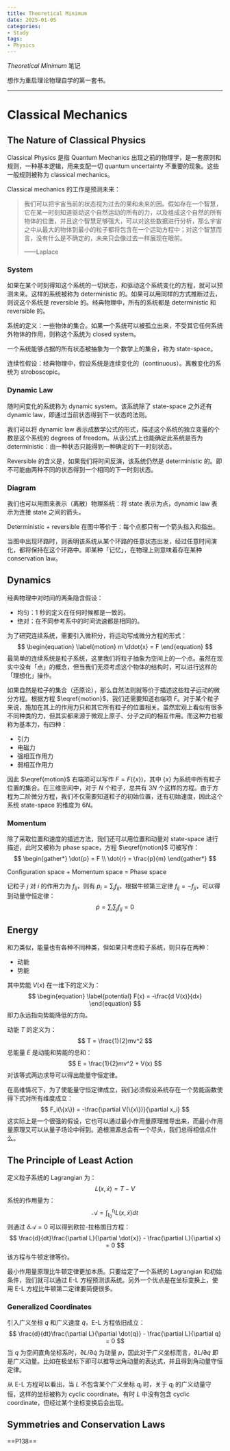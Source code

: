 ```yaml
---
title: Theoretical Minimum
date: 2025-01-05
categories:
- Study
tags:
- Physics
---
```


*Theoretical Minimum* 笔记

想作为重启理论物理自学的第一套书。

<!--more-->

---

# Classical Mechanics

## The Nature of Classical Physics

Classical Physics 是指 Quantum Mechanics 出现之前的物理学，是一套原则和规则，一种基本逻辑，用来支配一切 quantum uncertainty 不重要的现象。这些一般规则被称为 classical mechanics。

Classical mechanics 的工作是预测未来：

> 我们可以把宇宙当前的状态视为过去的果和未来的因。假如存在一个智慧，它在某一时刻知道驱动这个自然运动的所有的力，以及组成这个自然的所有物体的位置，并且这个智慧足够强大，可以对这些数据进行分析，那么宇宙之中从最大的物体到最小的粒子都将包含在一个运动方程中；对这个智慧而言，没有什么是不确定的，未来只会像过去一样展现在眼前。
>
> ——Laplace

### System

如果在某个时刻得知这个系统的一切状态，和驱动这个系统变化的方程，就可以预测未来。这样的系统被称为 deterministic 的。如果可以用同样的方式推断过去，则说这个系统是 reversible 的。经典物理中，所有的系统都是 deterministic 和 reversible 的。

系统的定义：一些物体的集合。如果一个系统可以被孤立出来，不受其它任何系统外物体的作用，则称这个系统为 closed system。

一个系统能够占据的所有状态被抽象为一个数学上的集合，称为 state-space。

连续性假设：经典物理中，假设系统是连续变化的（continuous）。离散变化的系统为 stroboscopic。

### Dynamic Law

随时间变化的系统称为 dynamic system。该系统除了 state-space 之外还有 dynamic law，即通过当前状态得到下一状态的法则。

我们可以将 dynamic law 表示成数学公式的形式，描述这个系统的独立变量的个数是这个系统的 degrees of freedom。从该公式上也能确定此系统是否为 deterministic：由一种状态只能得到一种确定的下一时刻状态。

Reversible 的含义是，如果我们将时间反演，该系统仍然是 deterministic 的。即不可能由两种不同的状态得到一个相同的下一时刻状态。

### Diagram

我们也可以用图来表示（离散）物理系统：将 state 表示为点，dynamic law 表示为连接 state 之间的箭头。

Deterministic + reversible 在图中等价于：每个点都只有一个箭头指入和指出。

当图中出现环路时，则表明该系统从某个环路的任意状态出发，经过任意时间演化，都将保持在这个环路中。即某种「记忆」，在物理上则意味着存在某种 conservation law。

## Dynamics

经典物理中对时间的两条隐含假设：

- 均匀：1 秒的定义在任何时候都是一致的。
- 绝对：在不同参考系中的时间流速都是相同的。

为了研究连续系统，需要引入微积分，将运动写成微分方程的形式：
$$
\begin{equation}
\label{motion}
m \ddot{x} = F
\end{equation}
$$
最简单的连续系统是粒子系统，这里我们将粒子抽象为空间上的一个点。虽然在现实中没有「点」的概念，但当我们无须考虑这个物体的结构时，可以进行这样的「理想化」操作。

如果自然是粒子的集合（还原论），那么自然法则就等价于描述这些粒子运动的微分方程。根据方程 $\eqref{motion}$，我们还需要知道右端项 $F$。对于某个粒子来说，施加在其上的作用力只和其它所有粒子的位置相关。虽然宏观上看似有很多不同种类的力，但其实都来源于微观上原子、分子之间的相互作用。而这种力也被称为基本力，有四种：

- 引力
- 电磁力
- 强相互作用力
- 弱相互作用力

因此 $\eqref{motion}$ 右端项可以写作 $F = F(\{x\})$，其中 $\{x\}$ 为系统中所有粒子位置的集合。在三维空间中，对于 $N$ 个粒子，总共有 $3N$ 个这样的方程。由于方程为二阶微分方程，我们不仅需要知道粒子的初始位置，还有初始速度，因此这个系统 state-space 的维度为 $6N$。

### Momentum

除了采取位置和速度的描述方法，我们还可以用位置和动量对 state-space 进行描述，此时又被称为 phase space，方程 $\eqref{motion}$ 可被写作：
$$
\begin{gather*}
\dot{p} = F \\
\dot{r} = \frac{p}{m}
\end{gather*}
$$

Configuration space + Momentum space = Phase space

记粒子 $j$ 对 $i$ 的作用力为 $f_{ij}$，则有 $\dot{p}_i = \sum_j f_{ij}$，根据牛顿第三定律 $f_{ij} =-f_{ji}$，可以得到动量守恒定律：
$$
\dot{p} = \sum_i\sum_j f_{ij} = 0
$$

## Energy

和力类似，能量也有各种不同种类，但如果只考虑粒子系统，则只存在两种：

- 动能
- 势能

其中势能 $V(x)$ 在一维下的定义为：
$$
\begin{equation}
\label{potential}
F(x) = -\frac{d V(x)}{dx}
\end{equation}
$$
即力永远指向势能降低的方向。

动能 $T$ 的定义为：
$$
T = \frac{1}{2}mv^2
$$
总能量 $E$ 是动能和势能的总和：
$$
E = \frac{1}{2}mv^2 + V(x)
$$
对该等式两边求导可以得出能量守恒定律。

在高维情况下，为了使能量守恒定律成立，我们必须假设系统存在一个势能函数使得下式对所有维度成立：
$$
F_i(\{x\}) = -\frac{\partial V(\{x\})}{\partial x_i}
$$
这实际上是一个很强的假设，它也可以通过最小作用量原理推导出来，而最小作用量原理又可以从量子场论中得到。追根溯源总会有一个尽头，我们总得相信点什么。

## The Principle of Least Action

定义粒子系统的 Lagrangian 为：
$$
L(x, \dot{x}) = T - V
$$
系统的作用量为：
$$
\mathcal{A} = \int_{t_0}^{t_1} L(x, \dot{x}) dt
$$
则通过 $\delta \mathcal{A} = 0$ 可以得到欧拉-拉格朗日方程：
$$
\frac{d}{dt}\frac{\partial L}{\partial \dot{x}} - \frac{\partial L}{\partial x} = 0
$$
该方程与牛顿定律等价。

最小作用量原理比牛顿定律更加本质。只要给定了一个系统的 Lagrangian 和初始条件，我们就可以通过 E-L 方程预测该系统。另外一个优点是在坐标变换上，使用 E-L 方程比牛顿第二定律要简便很多。

### Generalized Coordinates

引入广义坐标 $q$ 和广义速度 $\dot{q}$，E-L 方程依旧成立：
$$
\frac{d}{dt}\frac{\partial L}{\partial \dot{q}} - \frac{\partial L}{\partial q} = 0
$$
当 $q$ 为空间直角坐标系时，$\partial L / \partial \dot{q}$ 为动量 $p$，因此对于广义坐标而言，$\partial L / \partial \dot{q}$ 即是广义动量。比如在极坐标下即可以推导出角动量的表达式，并且得到角动量守恒定律。

从 E-L 方程可以看出，当 $L$ 不包含某个广义坐标 $q_i$ 时，关于 $q_i$ 的广义动量守恒，这样的坐标被称为 cyclic coordinate。有时 $L$ 中没有包含 cyclic coordinate，但经过某个坐标变换后会出现。

## Symmetries and Conservation Laws

==P138==

